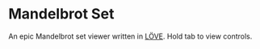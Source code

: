 # Mandelbrot Set

An epic Mandelbrot set viewer written in [LÖVE](https://love2d.org/). Hold tab to view controls.